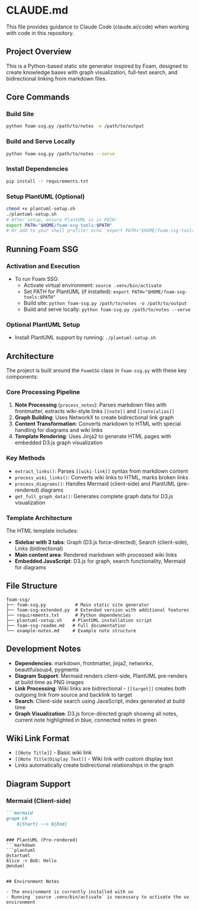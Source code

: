 # CLAUDE.md

This file provides guidance to Claude Code (claude.ai/code) when working with code in this repository.

## Project Overview

This is a Python-based static site generator inspired by Foam, designed to create knowledge bases with graph visualization, full-text search, and bidirectional linking from markdown files.

## Core Commands

### Build Site
```bash
python foam-ssg.py /path/to/notes -o /path/to/output
```

### Build and Serve Locally
```bash
python foam-ssg.py /path/to/notes --serve
```

### Install Dependencies
```bash
pip install -r requirements.txt
```

### Setup PlantUML (Optional)
```bash
chmod +x plantuml-setup.sh
./plantuml-setup.sh
# After setup, ensure PlantUML is in PATH:
export PATH="$HOME/foam-ssg-tools:$PATH"
# Or add to your shell profile: echo 'export PATH="$HOME/foam-ssg-tools:$PATH"' >> ~/.bashrc
```

## Running Foam SSG

### Activation and Execution
- To run Foam SSG:
  - Activate virtual environment: `source .venv/bin/activate`
  - Set PATH for PlantUML (if installed): `export PATH="$HOME/foam-ssg-tools:$PATH"`
  - Build site: `python foam-ssg.py /path/to/notes -o /path/to/output`
  - Build and serve locally: `python foam-ssg.py /path/to/notes --serve`

### Optional PlantUML Setup
- Install PlantUML support by running: `./plantuml-setup.sh`

## Architecture

The project is built around the `FoamSSG` class in `foam-ssg.py` with these key components:

### Core Processing Pipeline
1. **Note Processing** (`process_notes`): Parses markdown files with frontmatter, extracts wiki-style links `[[note]]` and `[[note|alias]]`
2. **Graph Building**: Uses NetworkX to create bidirectional link graph
3. **Content Transformation**: Converts markdown to HTML with special handling for diagrams and wiki links
4. **Template Rendering**: Uses Jinja2 to generate HTML pages with embedded D3.js graph visualization

### Key Methods
- `extract_links()`: Parses `[[wiki-link]]` syntax from markdown content
- `process_wiki_links()`: Converts wiki links to HTML, marks broken links
- `process_diagrams()`: Handles Mermaid (client-side) and PlantUML (pre-rendered) diagrams
- `get_full_graph_data()`: Generates complete graph data for D3.js visualization

### Template Architecture
The HTML template includes:
- **Sidebar with 3 tabs**: Graph (D3.js force-directed), Search (client-side), Links (bidirectional)
- **Main content area**: Rendered markdown with processed wiki links
- **Embedded JavaScript**: D3.js for graph, search functionality, Mermaid for diagrams

## File Structure

```
foam-ssg/
├── foam-ssg.py           # Main static site generator
├── foam-ssg-extended.py  # Extended version with additional features
├── requirements.txt      # Python dependencies
├── plantuml-setup.sh    # PlantUML installation script
├── foam-ssg-readme.md   # Full documentation
└── example-notes.md     # Example note structure
```

## Development Notes

- **Dependencies**: markdown, frontmatter, jinja2, networkx, beautifulsoup4, pygments
- **Diagram Support**: Mermaid renders client-side, PlantUML pre-renders at build time as PNG images
- **Link Processing**: Wiki links are bidirectional - `[[target]]` creates both outgoing link from source and backlink to target
- **Search**: Client-side search using JavaScript, index generated at build time
- **Graph Visualization**: D3.js force-directed graph showing all notes, current note highlighted in blue, connected notes in green

## Wiki Link Format

- `[[Note Title]]` - Basic wiki link
- `[[Note Title|Display Text]]` - Wiki link with custom display text
- Links automatically create bidirectional relationships in the graph

## Diagram Support

### Mermaid (Client-side)
```markdown
```mermaid
graph LR
    A[Start] --> B[End]
```
```

### PlantUML (Pre-rendered)
```markdown
```plantuml
@startuml
Alice -> Bob: Hello
@enduml
```
```

## Environment Notes

- The environment is currently installed with uv
- Running `source .venv/bin/activate` is necessary to activate the uv environment